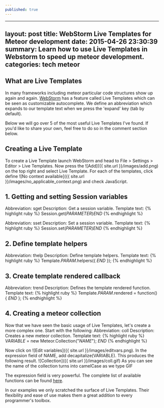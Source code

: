 ```yaml
---
published: true
---
```


---
layout:     post
title:      WebStorm Live Templates for Meteor development
date:       2015-04-26 23:30:39
summary:    Learn how to use Live Templates in Webstorm to speed up meteor development.
categories: tech meteor
---
## What are Live Templates
 
In many frameworks including meteor particular code structures show up again and again. [WebStorm](https://www.jetbrains.com/webstorm/) has a feature called Live Templates which can be seen as customizable autocomplete. We define an abbreviation which expands to our template text when we press the 'expand' key (tab by default).
 
Below we will go over 5 of the most useful Live Templates I've found. If you'd like to share your own, feel free to do so in the comment section below.
 
## Creating a Live Template
To create a Live Template launch WebStorm and head to File > Settings > Editor > Live Templates. Now press the ![Add]({{ site.url }}/images/add.png) on the top right and select Live Template. For each of the templates, click define ![No context available]({{ site.url }}/images/no_applicable_context.png) and check JavaScript.
 
## 1. Getting and setting Session variables
Abbreviation: sget
Description: Get a session variable.
Template text:
{% highlight ruby %}
Session.get($PARAMETER$)$END$
{% endhighlight %}

Abbreviation: sset
Description: Set a session variable.
Template text:
{% highlight ruby %}
Session.set($PARAMETER$)$END$
{% endhighlight %}
 
## 2. Define template helpers
Abbreviation: thelp
Description: Define template helpers.
Template text:
{% highlight ruby %}
Template.$PARAM$.helpers({
    $END$
});
{% endhighlight %}
 
## 3. Create template rendered callback
Abbreviation: trend
Description: Defines the template rendered function.
Template text:
{% highlight ruby %}
Template.$PARAM$.rendered = function() {
    $END$
};
{% endhighlight %}

## 4. Creating a meteor collection
Now that we have seen the basic usage of Live Templates, let's create a more complex one. Start with the following:
Abbreviation: coll
Description: Creates a new meteor collection.
Template text:
{% highlight ruby %}
$VARIABLE$ = new Meteor.Collection("$NAME$");
$END$
{% endhighlight %}

Now click on ![Edit variables]({{ site.url }}/images/editvars.png). In the expression field of NAME, add decapitalize(VARIABLE). This produces the following result.
![Collection]({{ site.url }}/images/coll.gif)
As you can see the name of the collection turns into camelCase as we type
GIF

The expression field is very powerful. The complete list of available functions can be found [here](https://www.jetbrains.com/webstorm/help/live-templates-2.html#d373781e466).

In our examples we only scratched the surface of Live Templates. Their flexibility and ease of use makes them a great addition to every programmer's toolbox.
